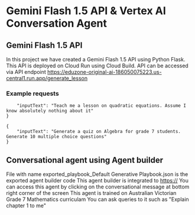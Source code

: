 # Gemini Flash 1.5 API & Vertex AI Conversation Agent

## Gemini Flash 1.5 API
In this project we have created a Gemini Flash 1.5 API using Python Flask.
This API is deployed on Cloud Run using Cloud Build. 
API can be accessed via API endpoint https://eduzone-original-ai-186050075223.us-central1.run.app/generate_lesson

### Example requests
``` {
    "inputText": "Teach me a lesson on quadratic equations. Assume I know absolutely nothing about it"
} 

{
    "inputText": "Generate a quiz on Algebra for grade 7 students. Generate 10 multiple choice questions"
} 
```

## Conversational agent using Agent builder
File with name exported_playbook_Default Generative Playbook.json is the exported agent builder code
This agent builder is integrated to [https://](https://kaggle-gemini-ai.ts.r.appspot.com/) 
You can access this agent by clicking on the conversational message at bottom right corner of the screen
This agent is trained on Australian Victorian Grade 7 Mathematics curriculam
You can ask queries to it such as "Explain chapter 1 to me"
